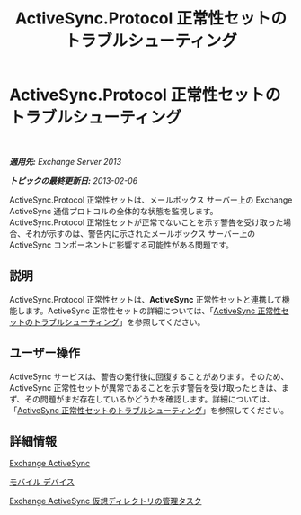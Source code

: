 ﻿---
title: ActiveSync.Protocol 正常性セットのトラブルシューティング
TOCTitle: ActiveSync.Protocol 正常性セットのトラブルシューティング
ms:assetid: 7351f881-08b2-4504-99f2-63e7acdfcc35
ms:mtpsurl: https://technet.microsoft.com/ja-jp/library/ms.exch.scom.activesync.protocol(v=EXCHG.150)
ms:contentKeyID: 53181829
ms.date: 01/28/2016
mtps_version: v=EXCHG.150
ms.translationtype: HT
---

# ActiveSync.Protocol 正常性セットのトラブルシューティング

 

_**適用先:** Exchange Server 2013_

_**トピックの最終更新日:** 2013-02-06_

ActiveSync.Protocol 正常性セットは、メールボックス サーバー上の Exchange ActiveSync 通信プロトコルの全体的な状態を監視します。ActiveSync.Protocol 正常性セットが正常でないことを示す警告を受け取った場合、それが示すのは、警告内に示されたメールボックス サーバー上の ActiveSync コンポーネントに影響する可能性がある問題です。

## 説明

ActiveSync.Protocol 正常性セットは、**ActiveSync** 正常性セットと連携して機能します。ActiveSync 正常性セットの詳細については、「[ActiveSync 正常性セットのトラブルシューティング](troubleshooting-activesync-health-set.md)」を参照してください。

## ユーザー操作

ActiveSync サービスは、警告の発行後に回復することがあります。そのため、ActiveSync 正常性セットが異常であることを示す警告を受け取ったときは、まず、その問題がまだ存在しているかどうかを確認します。詳細については、「[ActiveSync 正常性セットのトラブルシューティング](troubleshooting-activesync-health-set.md)」を参照してください。

## 詳細情報

[Exchange ActiveSync](https://technet.microsoft.com/ja-jp/library/aa998357\(v=exchg.150\))

[モバイル デバイス](https://technet.microsoft.com/ja-jp/library/bb232129\(v=exchg.150\))

[Exchange ActiveSync 仮想ディレクトリの管理タスク](https://technet.microsoft.com/ja-jp/library/bb125170\(v=exchg.150\))

